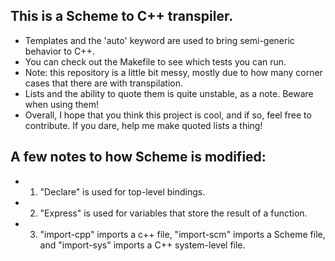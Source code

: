 ## This is a Scheme to C++ transpiler.
- Templates and the 'auto' keyword are used to bring semi-generic behavior to C++.
- You can check out the Makefile to see which tests you can run.
- Note: this repository is a little bit messy, mostly due to how many corner cases that there are with transpilation.
- Lists and the ability to quote them is quite unstable, as a note. Beware when using them!
- Overall, I hope that you think this project is cool, and if so, feel free to contribute. If you dare, help me make quoted lists a thing!

## A few notes to how Scheme is modified:
- 1. "Declare" is used for top-level bindings.
- 2. "Express" is used for variables that store the result of a function.
- 3. "import-cpp" imports a c++ file, "import-scm" imports a Scheme file, and "import-sys" imports a C++ system-level file.

